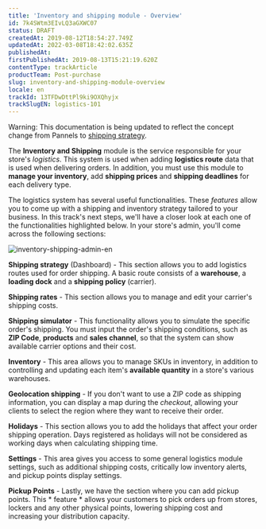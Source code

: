 ```yaml
---
title: 'Inventory and shipping module - Overview'
id: 7k4SWtm3EIvLQ3aGXWC07
status: DRAFT
createdAt: 2019-08-12T18:54:27.749Z
updatedAt: 2022-03-08T18:42:02.635Z
publishedAt: 
firstPublishedAt: 2019-08-13T15:21:19.620Z
contentType: trackArticle
productTeam: Post-purchase
slug: inventory-and-shipping-module-overview
locale: en
trackId: 13TFDwDttPl9ki9OXQhyjx
trackSlugEN: logistics-101
---
```


<div class="alert alert-info">
Warning: This documentation is being updated to reflect the concept change from Pannels to <a href="https://help.vtex.com/en/announcements/estoque-e-entrega-entenda-o-que-mudou-na-aba-paineis--1YNfaeNG206XKI2UbGBRSl">shipping strategy</a>.
</div>

The __Inventory and Shipping__ module is the service responsible for your store's *logistics*. This system is used when adding __logistics route__ data that is used when delivering orders. In addition, you must use this module to __manage your inventory__, add __shipping prices__ and __shipping deadlines__ for each delivery type.

The logistics system has several useful functionalities. These *features* allow you to come up with a shipping and inventory strategy tailored to your business. In this track's next steps, we'll have a closer look at each one of the functionalities highlighted below. In your store's admin, you'll come across the following sections: 

![inventory-shipping-admin-en](//images.ctfassets.net/alneenqid6w5/1nycgD4T0mrDjbvXG9FL6u/989a48356d35c559a958073f96cc77a0/inventory-shipping-admin-en.png)

__Shipping strategy__ (Dashboard) - This section allows you to add logistics routes used for order shipping. A basic route consists of a __warehouse__,  a __loading dock__ and a __shipping policy__ (carrier).

__Shipping rates__ - This section allows you to manage and edit your carrier's shipping costs.

__Shipping simulator__ - This functionality allows you to simulate the specific order's shipping. You must input the order's shipping conditions, such as __ZIP Code__, __products__ and __sales channel__, so that the system can show available carrier options and their cost. 

__Inventory__ - This area allows you to manage SKUs in inventory, in addition to controlling and updating each item's __available quantity__ in a store's various warehouses.

__Geolocation shipping__ - If you don't want to use a ZIP code as shipping information, you can display a map during the *checkout*, allowing your clients to select the region where they want to receive their order.

__Holidays__ - This section allows you to add the holidays that affect your order shipping operation. Days registered as holidays will not be considered as working days when calculating shipping time.

__Settings__ - This area gives you access to some general logistics module settings, such as additional shipping costs, critically low inventory alerts, and pickup points display settings.

__Pickup Points__ - Lastly, we have the section where you can add pickup points. This * feature * allows your customers to pick orders up from stores, lockers and any other physical points, lowering shipping cost  and increasing your distribution capacity.

